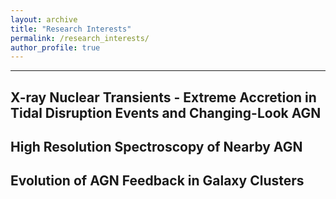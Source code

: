 ```yaml
---
layout: archive
title: "Research Interests"
permalink: /research_interests/
author_profile: true
---
```


---
## X-ray Nuclear Transients - Extreme Accretion in Tidal Disruption Events and Changing-Look AGN

## High Resolution Spectroscopy of Nearby AGN 

## Evolution of AGN Feedback in Galaxy Clusters
